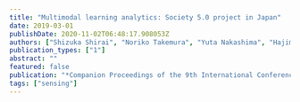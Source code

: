 ```yaml
---
title: "Multimodal learning analytics: Society 5.0 project in Japan"
date: 2019-03-01
publishDate: 2020-11-02T06:48:17.908053Z
authors: ["Shizuka Shirai", "Noriko Takemura", "Yuta Nakashima", "Hajime Nagahara", "Haruo Takemura"]
publication_types: ["1"]
abstract: ""
featured: false
publication: "*Companion Proceedings of the 9th International Conference on Learning Analytics & Knowledge*"
tags: ["sensing"]
---
```



